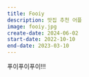 ```yaml
---
title: Fooiy
description: 맛집 추천 어플
image: fooiy.jpg
create-date: 2024-06-02
start-date: 2022-10-10
end-date: 2023-03-10
---
```


푸이푸이푸이!!!
